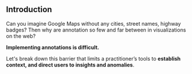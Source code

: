 ## Introduction
Can you imagine Google Maps without any cities, street names, highway badges? Then why are annotation so few and far between in visualizations on the web? 

**Implementing annotations is difficult.**

Let's break down this barrier that limits a practitioner’s tools to **establish context, and direct users to insights and anomalies**.